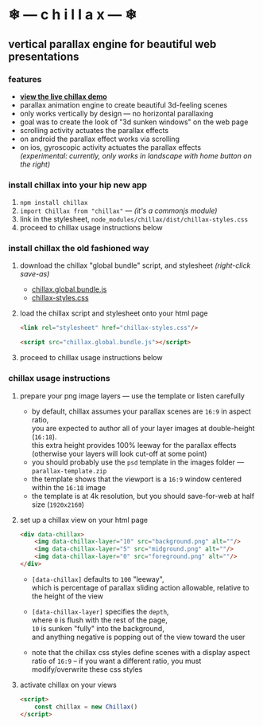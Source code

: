 
# ❄ — c h i l l a x — ❄
## vertical parallax engine for beautiful web presentations

### features

- [**view the live chillax demo**](https://chase-moskal.github.io/chillax/)
- parallax animation engine to create beautiful 3d-feeling scenes
- only works vertically by design — no horizontal parallaxing
- goal was to create the look of "3d sunken windows" on the web page
- scrolling activity actuates the parallax effects
- on android the parallax effect works via scrolling
- on ios, gyroscopic activity actuates the parallax effects  
	*(experimental: currently, only works in landscape with home button on the right)*

### install chillax into your hip new app

1. `npm install chillax`
2. `import Chillax from "chillax"` — *(it's a commonjs module)*
3. link in the stylesheet, `node_modules/chillax/dist/chillax-styles.css`
4. proceed to chillax usage instructions below

### install chillax the old fashioned way

1. download the chillax "global bundle" script, and stylesheet *(right-click save-as)*

	- [chillax.global.bundle.js](https://raw.githubusercontent.com/chase-moskal/chillax/gh-pages/dist/chillax.global.bundle.js)
	- [chillax-styles.css](https://raw.githubusercontent.com/chase-moskal/chillax/gh-pages/dist/chillax-styles.css)

2. load the chillax script and stylesheet onto your html page

	```html
	<link rel="stylesheet" href="chillax-styles.css"/>

	<script src="chillax.global.bundle.js"></script>
	```

3. proceed to chillax usage instructions below

### chillax usage instructions

1. prepare your png image layers — use the template or listen carefully

	- by default, chillax assumes your parallax scenes are `16:9` in aspect ratio,  
		you are expected to author all of your layer images at double-height (`16:18`).  
		this extra height provides 100% leeway for the parallax effects (otherwise your layers will look cut-off at some point)
	- you should probably use the `psd` template in the images folder — `parallax-template.zip`
	- the template shows that the viewport is a `16:9` window centered within the `16:18` image
	- the template is at 4k resolution, but you should save-for-web at half size (`1920x2160`)

2. set up a chillax view on your html page

	```html
	<div data-chillax>
		<img data-chillax-layer="10" src="background.png" alt=""/>
		<img data-chillax-layer="5" src="midground.png" alt=""/>
		<img data-chillax-layer="0" src="foreground.png" alt=""/>
	</div>
	```

	- `[data-chillax]` defaults to `100` "leeway",  
		which is percentage of parallax sliding action allowable, relative to the height of the view

	- `[data-chillax-layer]` specifies the `depth`,  
		where `0` is flush with the rest of the page,  
		`10` is sunken "fully" into the background,  
		and anything negative is popping out of the view toward the user

	- note that the chillax css styles define scenes with a display aspect ratio of `16:9` – if you want a different ratio, you must modify/overwrite these css styles

3. activate chillax on your views

	```html
	<script>
		const chillax = new Chillax()
	</script>
	```
